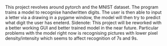 This project revolves around pytorch and the MNIST dataset. The program trains a model to recognise handwritten digits. The user is then able to input a letter via a drawing in a
pygame window, the model will then try to predict what digit the user has eneterd.
Sidenote: This project will be reworked with a better working GUI and better trained model in the near future.
Particular problems with the model right now is recognising pictures with lower pixel density/intensity which seems to affect recognition of 7s and 9s.
